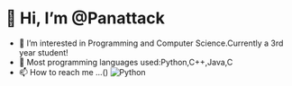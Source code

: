 # 👋 Hi, I’m @Panattack
- 👀 I’m interested in Programming and Computer Science.Currently a 3rd year student!
- 🌱 Most programming languages used:Python,C++,Java,C
- 📫 How to reach me ...()
![Python](https://simpleicons.org/icons/python.svg/width=100px,height=100px)

<!-- python dev:#3776AB
c++ dev:#00599C
Unity:#FFFFFF
django:#092E20 -->
<!---
Panattack/Panattack is a ✨ special ✨ repository because its `README.md` (this file) appears on your GitHub profile.
You can click the Preview link to take a look at your changes.
--->
